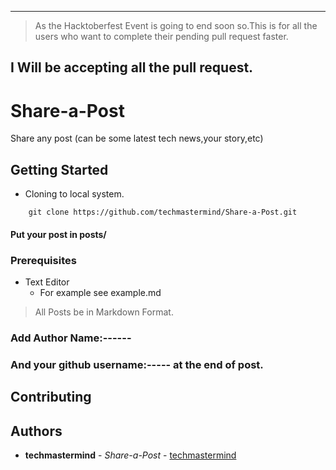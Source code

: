 
----
> As the Hacktoberfest Event is going to end soon so.This is for all the users who want to complete their pending pull request faster.
## I Will be accepting all the pull request.

# Share-a-Post

Share any post (can be some latest tech news,your story,etc)

## Getting Started

- Cloning to local system.
```
	git clone https://github.com/techmastermind/Share-a-Post.git
```

#### Put your post in posts/

### Prerequisites

- Text Editor
	- For example see example.md
> All Posts be in Markdown Format.
### Add Author Name:------
### And your github username:----- at the end of post.
## Contributing

## Authors

* **techmastermind** - *Share-a-Post* - [techmastermind](https://github.com/techmastermind)
